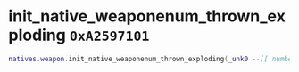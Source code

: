 # init_native_weaponenum_thrown_exploding `0xA2597101`

```lua
natives.weapon.init_native_weaponenum_thrown_exploding(_unk0 --[[ number ]], _unk1 --[[ number ]], _unk2 --[[ number ]])
```